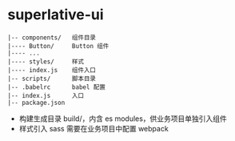 # superlative-ui

```
|-- components/   组件目录
|---- Button/     Button 组件
|---- ...
|---- styles/     样式
|---- index.js    组件入口
|-- scripts/      脚本目录
|-- .babelrc      babel 配置
|-- index.js      入口
|-- package.json
```

- 构建生成目录 build/，内含 es modules，供业务项目单独引入组件
- 样式引入 sass 需要在业务项目中配置 webpack
